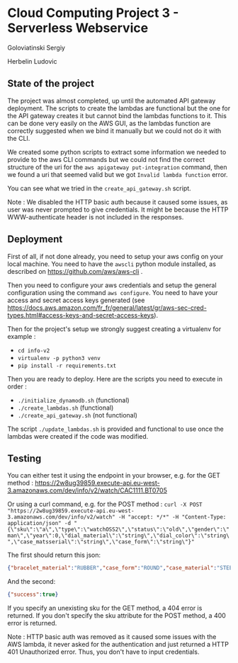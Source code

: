 Cloud Computing Project 3 - Serverless Webservice
===

Goloviatinski Sergiy

Herbelin Ludovic

## State of the project

The project was almost completed, up until the automated API gateway deployment. The scripts to create the lambdas are functional but the one for the API gateway creates it but cannot bind the lambdas functions to it. This can be done very easily on the AWS GUI, as the lambdas function are correctly suggested when we bind it manually but we could not do it with the CLI. 

We created some python scripts to extract some information we needed to provide to the aws CLI commands but we could not find the correct structure of the uri for the `aws apigateway put-integration` command, then we found a uri that seemed valid but we got `Invalid lambda function` error.

You can see what we tried in the `create_api_gateway.sh` script.

Note : We disabled the HTTP basic auth because it caused some issues, as user was never prompted to give credentials. It might be because the HTTP WWW-authenticate header is not included in the responses.

## Deployment

First of all, if not done already, you need to setup your aws config on your local machine. You need to have the `awscli` python module installed, as described on https://github.com/aws/aws-cli .

Then you need to configure your aws credentials and setup the general configuration using the command `aws configure`. You need to have your access and secret access keys generated (see https://docs.aws.amazon.com/fr_fr/general/latest/gr/aws-sec-cred-types.html#access-keys-and-secret-access-keys).

Then for the project's setup we strongly suggest creating a virtualenv for example :

- `cd info-v2`
- `virtualenv -p python3 venv`
- `pip install -r requirements.txt` 

Then you are ready to deploy. Here are the scripts you need to execute in order :

- `./initialize_dynamodb.sh` (functional)
- `./create_lambdas.sh` (functional)
- `./create_api_gateway.sh` (not functional)

The script `./update_lambdas.sh` is provided and functional to use once the lambdas were created if the code was modified.


## Testing

You can either test it using the endpoint in your browser, e.g. for the GET method :
https://2w8ug39859.execute-api.eu-west-3.amazonaws.com/dev/info/v2/watch/CAC1111.BT0705

Or using a curl command, e.g. for the POST method : `curl -X POST "https://2w8ug39859.execute-api.eu-west-3.amazonaws.com/dev/info/v2/watch" -H "accept: */*" -H "Content-Type: application/json" -d "{\"sku\":\"a\",\"type\":\"watchOSS2\",\"status\":\"old\",\"gender\":\"man\",\"year\":0,\"dial_material\":\"string\",\"dial_color\":\"string\",\"case_matsserial\":\"string\",\"case_form\":\"string\"}"`

The first should return this json:
```json
{"bracelet_material":"RUBBER","case_form":"ROUND","case_material":"STEEL","dial_color":"WHITE","dial_material":"STANDARD","gender":"man","movement":"MVT_QUARTZ","sku":"CAC1111.BT0705","status":"old","type":"chrono","year":2004}
```
And the second:
```json
{"success":true}
```

If you specify an unexisting sku for the GET method, a 404 error is returned. If you don't specify the sku attribute for the POST method, a 400 error is returned.

Note : HTTP basic auth was removed as it caused some issues with the AWS lambda, it never asked for the authentication and just returned a HTTP 401 Unauthorized error. Thus, you don't have to input credentials.